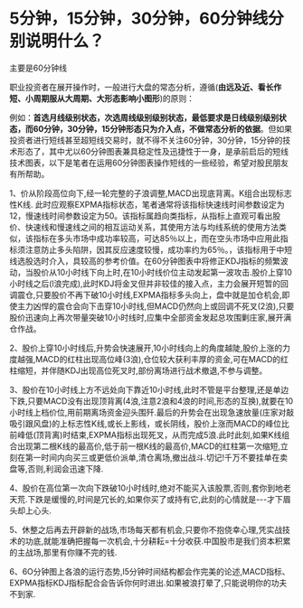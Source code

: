 # 5分钟，15分钟，30分钟，60分钟线分别说明什么？

主要是60分钟线

职业投资者在展开操作时，一般进行大盘的常态分析，遵循(**由远及近、看长作短、小周期服从大周期、大形态影响小图形**)的原则：

例如：**首选月线级别状态，次选周线级别级别状态，最低要求是日线级别级别状态，而60分钟，30分钟，15分钟形态只为介入点，不做常态分析的依据**。但如果投资者进行短线甚至超短线交易时，就不得不关注60分钟，30分钟，15分钟的技术形态了，其中尤以60分钟图表兼具稳定性及迅捷性于一身，是承前启后的短线技术图表，以下是笔者在运用60分钟图表操作短线的一些经验，希望对股民朋友有所帮助。

1、价从阶段高位向下,经一轮完整的子浪调整,MACD出现底背离。K组合出现标志性K线. 此时应观察EXPMA指标状态，笔者通常将该指标快速线时间参数设定为12，慢速线时间参数设定为50。该指标属趋向类指标，从指标上直观可看出股价、快速线和慢速线之间的相互运动关系，其使用方法与均线系统的使用方法类似，该指标在多头市场中成功率较高，可达85％以上，而在空头市场中应用此指标须注意防止多头陷阱，因其反应速度较慢，成功率约为65％。，该指标用于中短线选股选时介入，具较高的参考价值。在60分钟图表中将修正KDJ指标的频繁波动，当股价从10小时线下向上时,在10小时线价位主动发起第一波攻击.股价上穿10小时线之后(l浪完成),此时KDJ将金叉但并非较佳的接入点，主力会展开短暂的回调震仓,只要股价不再下破10小时线,EXPMA指标多头向上，盘中就是加仓机会,即使主力凶悍的震仓会向下击穿10小时线,但MACD仍然向上或回调不死叉(2浪),只要股价迅速向上再次带量突破10小时线时,应集中全部资金发起总攻围剿庄家,展开满仓作战。

2、股价上穿10小时线后,升势会快速展开,10小时线向上的角度越陡,股价上涨的力度越强,MACD的红柱出现高位峰(3浪),仓位较大获利丰厚的资金,可在MACD的红柱缩短，并伴随KDJ出现高位死叉时,部份离场进行战术撤退,不参与调整。

3、股价在10小时线上方不远处向下靠近10小时线,此时不管是平台整理,还是单边下跌,只要MACD没有出现顶背离(4浪,注意2浪和4浪的时间,形态的互换),就要在10小时线上档价位,用前期离场资金迎头围歼.最后的升势会在出现急速放量(庄家对敲吸引跟风盘)的上标志性K线,或长上影线，或长阴线，股价上涨而MACD的峰位比前峰低(顶背离)时结束,EXPMA指标出现死叉，从而完成5浪.此时此刻,如果K线组合出现第二根K线的最高价,低于前一根K线的最高价,MACD的红柱第一次缩短,立刻在第一时间内向买三或更低价派单,清仓离场,撤出战斗.切记!千万不要挂单在卖盘等,否则,利润会迅速下降.

4、股价在高位第一次向下跌破10小时线时,绝对不能买入该股票,否则,套你到地老天荒.下跌是缓慢的,时间是冗长的,如果你买了或持有它,此刻的心情就是---才下眉头却上心头.

5、休整之后再去开辟新的战场,市场每天都有机会,只要你不抱侥幸心理,凭实战技术的功底,就能准确把握每一次机会,十分耕耘=十分收获.中国股市是我们资本积累的主战场,那里有你赚不完的钱.

6、6O分钟图上各浪的运行态势,l5分钟时间结构都会作完美的论述,MACD指标、EXPMA指标KDJ指标配合会告诉你何时进出.如果被浪打晕了,只能说明你的功夫不到家.
